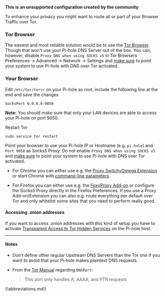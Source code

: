 **This is an unsupported configuration created by the community**

To enhance your privacy you might want to route all or part of your Browser Traffic over Tor.

### Tor Browser

The easiest and most reliable solution would be to use the [Tor Browser](https://www.torproject.org/download/). Though that won't use your Pi-hole DNS Server out of the box. You can, however, disable `Proxy DNS when using SOCKS v5` in Tor Browsers Preferences -> Advanced -> Network -> Settings and [make sure](#make-sure-it-works) to point your system to use Pi-hole with DNS over Tor activated.

### Your Browser

Edit `/etc/tor/torrc` on your Pi-hole as root, include the following line at the end and save the changes

```
SocksPort 0.0.0.0:9050
```

**Note:** You should make sure that only your LAN devices are able to access your Pi-hole on port 9050.

Restart Tor

```bash
sudo service tor restart
```

Point your browser to use your Pi-hole IP or Hostname (e.g. `pi.hole`) and `Port 9050` as Socks5 Proxy. Do not enable `Proxy DNS when using SOCKS v5` and [make sure](#make-sure-it-works) to point your system to use Pi-hole with DNS over Tor activated.

* For Chrome you can either use e.g. the [Proxy SwitchyOmega Extension](https://chrome.google.com/webstore/detail/proxy-switchyomega/padekgcemlokbadohgkifijomclgjgif) or start Chrome with [command-line parameters](https://www.chromium.org/developers/design-documents/network-stack/socks-proxy).

* For Firefox you can either use e.g. the [FoxyProxy Add-on](https://addons.mozilla.org/en-US/firefox/addon/foxyproxy-standard/) or configure the Socks5 Proxy directly in the Firefox Preferences.
 If you use a Proxy Add-on/Extension you can also e.g. route everything per default over Tor and only whitelist some sites that you need to perform really good.

#### Accessing .onion addresses

If you want to access .onion addresses with this kind of setup you have to activate [Transparent Access to Tor Hidden Services](https://www.grepular.com/Transparent_Access_to_Tor_Hidden_Services) on the Pi-hole host.

---

#### Notes

* Don't define other regular Upstream DNS Servers than the Tor one if you want to avoid that your Pi-hole makes plaintext DNS requests.
* From the [Tor Manual](https://www.torproject.org/docs/tor-manual.html.en) regarding `DNSPort`:

    > This port only handles A, AAAA, and PTR requests

{!abbreviations.md!}
